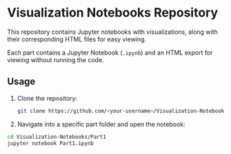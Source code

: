 # Visualization Notebooks Repository

This repository contains Jupyter notebooks with visualizations, along with their corresponding HTML files for easy viewing.




Each part contains a Jupyter Notebook (`.ipynb`) and an HTML export for viewing without running the code.

## Usage
1. Clone the repository:
   ```bash
   git clone https://github.com/<your-username>/Visualization-Notebooks.git
2. Navigate into a specific part folder and open the notebook:
  ```bash
  cd Visualization-Notebooks/Part1
  jupyter notebook Part1.ipynb

